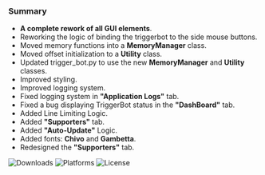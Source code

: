 ### Summary

- **A complete rework of all GUI elements**.
- Reworking the logic of binding the triggerbot to the side mouse buttons.
- Moved memory functions into a **MemoryManager** class.
- Moved offset initialization to a **Utility** class.
- Updated trigger_bot.py to use the new **MemoryManager** and **Utility** classes.
- Improved styling.
- Improved logging system.
- Fixed logging system in **"Application Logs"** tab.
- Fixed a bug displaying TriggerBot status in the **"DashBoard"** tab.
- Added Line Limiting Logic.
- Added **"Supporters"** tab.
- Added **"Auto-Update"** Logic.
- Added fonts: **Chivo** and **Gambetta**.
- Redesigned the **"Supporters"** tab.

![Downloads](https://img.shields.io/github/downloads/Jesewe/cs2-triggerbot/v1.2.5/total?style=for-the-badge&logo=github&color=D5006D) ![Platforms](https://img.shields.io/badge/platform-Windows-blue?style=for-the-badge&color=D5006D) ![License](https://img.shields.io/github/license/jesewe/cs2-triggerbot?style=for-the-badge&color=D5006D)
